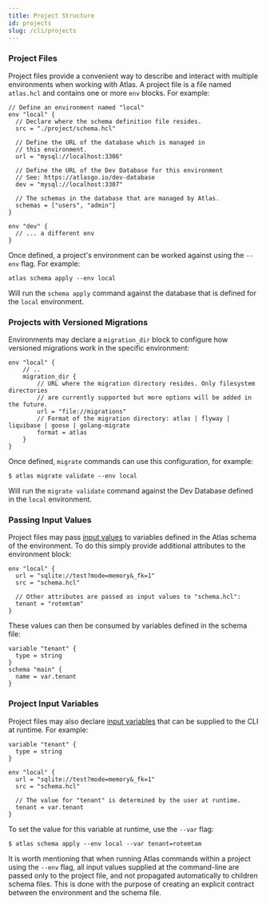 ```yaml
---
title: Project Structure
id: projects
slug: /cli/projects
---
```

### Project Files

Project files provide a convenient way to describe and interact with multiple
environments when working with Atlas. A project file is a file named
`atlas.hcl` and contains one or more `env` blocks. For example:

```hcl
// Define an environment named "local"
env "local" {
  // Declare where the schema definition file resides.
  src = "./project/schema.hcl"
  
  // Define the URL of the database which is managed in
  // this environment.
  url = "mysql://localhost:3306"
  
  // Define the URL of the Dev Database for this environment
  // See: https://atlasgo.io/dev-database
  dev = "mysql://localhost:3307"
  
  // The schemas in the database that are managed by Atlas.
  schemas = ["users", "admin"]
}

env "dev" {
  // ... a different env
}
```

Once defined, a project's environment can be worked against using the `--env` flag. 
For example:

```shell
atlas schema apply --env local
```

Will run the `schema apply` command against the database that is defined for the `local`
environment. 

### Projects with Versioned Migrations

Environments may declare a `migration_dir` block to configure how versioned migrations
work in the specific environment:

```hcl
env "local" {
    // ..
    migration_dir {
        // URL where the migration directory resides. Only filesystem directories
        // are currently supported but more options will be added in the future.
        url = "file://migrations"
        // Format of the migration directory: atlas | flyway | liquibase | goose | golang-migrate
        format = atlas
    }
}
```

Once defined, `migrate` commands can use this configuration, for example:
```shell
$ atlas migrate validate --env local
```
Will run the `migrate validate` command against the Dev Database defined in the 
`local` environment. 

### Passing Input Values

Project files may pass [input values](/ddl/input-variables) to variables defined in 
the Atlas schema of the environment. To do this simply provide additional attributes
to the environment block:
```hcl
env "local" {
  url = "sqlite://test?mode=memory&_fk=1"
  src = "schema.hcl"
  
  // Other attributes are passed as input values to "schema.hcl":
  tenant = "rotemtam"
}
```

These values can then be consumed by variables defined in the schema file:

```hcl
variable "tenant" {
  type = string
}
schema "main" {
  name = var.tenant
}
```

### Project Input Variables

Project files may also declare [input variables](../ddl/input.md) that can be supplied to the CLI 
at runtime. For example: 

```hcl
variable "tenant" {
  type = string
}

env "local" {
  url = "sqlite://test?mode=memory&_fk=1"
  src = "schema.hcl"
  
  // The value for "tenant" is determined by the user at runtime.
  tenant = var.tenant
}
```
To set the value for this variable at runtime, use the `--var` flag:

```shell
$ atlas schema apply --env local --var tenant=rotemtam
```

It is worth mentioning that when running Atlas commands within a project using
the `--env` flag, all input values supplied at the command-line are passed only
to the project file, and not propagated automatically to children schema files. 
This is done with the purpose of creating an explicit contract between the environment
and the schema file.
